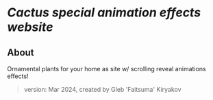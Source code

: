 # **_Cactus special animation effects website_**

## About

Ornamental plants for your home as site w/ scrolling reveal animations effects!
​
> version: Mar 2024, created by Gleb 'Faitsuma' Kiryakov